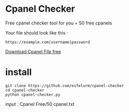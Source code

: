 # Cpanel Checker

 Free cpanel checker tool for you + 50 free cpanels 

Your file should look like this :

`https://example.com|username|password`


<a href="https://github.com/esfelurm/cpanel-checker/blob/main/Cpanel%20Free/50%20cpanel.txt">Download Cpanel File free</a>


# install

```
git clone https://github.com/esfelurm/cpanel-checker
cd cpanel-checker
python cpanel-checker.py
```

input : Cpanel Free/50 cpanel.txt

